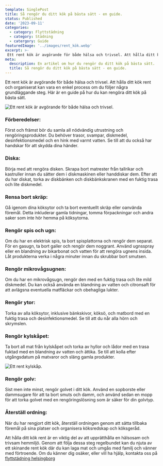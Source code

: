```yaml
---
template: SinglePost
title: Så rengör du ditt kök på bästa sätt - en guide.
status: Published
date: '2023-09-11'
categories:
  - category: Flyttstädning
  - category: Städning
  - catergory: Guide
featuredImage: '../images/rent_kök.webp'
excerpt: >-
 Ett rent kök är avgörande för både hälsa och trivsel. Att hålla ditt kök rent och organiserat kan vara en enkel process om du följer några grundläggande steg. Här är en guide på hur du kan rengöra ditt kök på bästa sätt.
meta:
  description: En artikel om hur du rengör du ditt kök på bästa sätt.
  title: Så rengör du ditt kök på bästa sätt - en guide.
---
```


Ett rent kök är avgörande för både hälsa och trivsel. Att hålla ditt kök rent och organiserat kan vara en enkel process om du följer några grundläggande steg. Här är en guide på hur du kan rengöra ditt kök på bästa sätt.

![Ett rent kök är avgörande för både hälsa och trivsel.](/images/rent_kök.webp)

### Förberedelser:
Först och främst bör du samla all nödvändig utrustning och rengöringsprodukter. Du behöver trasor, svampar, diskmedel, desinfektionsmedel och en hink med varmt vatten. Se till att du också har handskar för att skydda dina händer.

### Diska:
Börja med att rengöra disken. Skrapa bort matrester från tallrikar och kastruller innan du sätter dem i diskmaskinen eller handdiskar dem. Efter att du har diskat, torka av diskbänken och diskbänkskranen med en fuktig trasa och lite diskmedel.

### Rensa bort skräp:
Gå igenom dina köksytor och ta bort eventuellt skräp eller oanvända föremål. Detta inkluderar gamla tidningar, tomma förpackningar och andra saker som inte hör hemma på köksytorna.

### Rengör spis och ugn:
Om du har en elektrisk spis, ta bort spisplattorna och rengör dem separat. För en gasugn, ta bort galler och rengör dem noggrant. Använd ugnsspray eller en blandning av bikarbonat och vatten för att rengöra ugnens insida. Låt produkterna verka i några minuter innan du skrubbar bort smutsen.

### Rengör mikrovågsugnen:
Om du har en mikrovågsugn, rengör den med en fuktig trasa och lite mild diskmedel. Du kan också använda en blandning av vatten och citronsaft för att avlägsna eventuella matfläckar och obehagliga lukter.

### Rengör ytor:
Torka av alla köksytor, inklusive bänkskivor, köksö, och matbord med en fuktig trasa och desinfektionsmedel. Se till att du når alla hörn och skrymslen.

### Rengör kylskåpet:
Ta bort all mat från kylskåpet och torka av hyllor och lådor med en trasa fuktad med en blandning av vatten och ättika. Se till att kolla efter utgångsdatum på matvaror och släng gamla produkter.

![Ett rent kylskåp.](/images/kylskåp.webp)

### Rengör golv:
Sist men inte minst, rengör golvet i ditt kök. Använd en sopborste eller dammsugare för att ta bort smuts och damm, och använd sedan en mopp för att torka golvet med en rengöringslösning som är säker för din golvtyp.

### Återställ ordning:
När du har rengjort ditt kök, återställ ordningen genom att sätta tillbaka föremål på sina platser och organisera köksredskap och köksgeråd.

Att hålla ditt kök rent är en viktig del av att upprätthålla en hälsosam och trivsam hemmiljö. Genom att följa dessa steg regelbundet kan du njuta av ett skinande rent kök där du kan laga mat och umgås med familj och vänner med förtroende. Om du känner dig osäker, eller vill ha hjälp, kontakta oss på [flyttstädning helsingborg](https://xn--flyttstdning-helsingborg-wbc.nu/)

